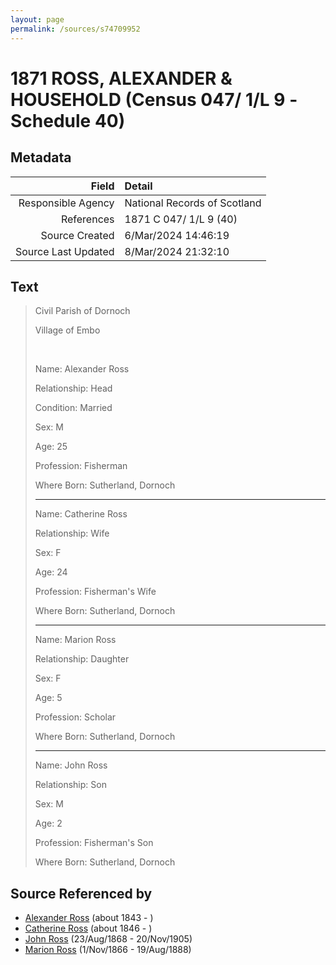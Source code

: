 ```yaml
---
layout: page
permalink: /sources/s74709952
---
```


# 1871 ROSS, ALEXANDER & HOUSEHOLD (Census 047/ 1/L 9 -Schedule 40)

## Metadata
Field | Detail
---:|:---
Responsible Agency | National Records of Scotland
References | 1871 C 047/ 1/L 9 (40)
Source Created | 6/Mar/2024 14:46:19
Source Last Updated | 8/Mar/2024 21:32:10

## Text

> Civil Parish of Dornoch
>
> Village of Embo
>
> <br/>
>
> Name: Alexander Ross
>
> Relationship: Head
>
> Condition: Married
>
> Sex: M
>
> Age: 25
>
> Profession: Fisherman
>
> Where Born: Sutherland, Dornoch
>
> ---
>
> Name: Catherine Ross
>
> Relationship: Wife
>
> Sex: F
>
> Age: 24
>
> Profession: Fisherman's Wife
>
> Where Born: Sutherland, Dornoch
>
> ---
>
> Name: Marion Ross
>
> Relationship: Daughter
>
> Sex: F
>
> Age: 5
>
> Profession: Scholar
>
> Where Born: Sutherland, Dornoch
>
> ---
>
> Name: John Ross
>
> Relationship: Son
>
> Sex: M
>
> Age: 2
>
> Profession: Fisherman's Son
>
> Where Born: Sutherland, Dornoch
>

## Source Referenced by

* [Alexander Ross](../people/@17311533@-alexander-ross-b1843-d.md) (about 1843 - )
* [Catherine Ross](../people/@98280413@-catherine-ross-b1846-d.md) (about 1846 - )
* [John Ross](../people/@16505504@-john-ross-b1868-8-23-d1905-11-20.md) (23/Aug/1868 - 20/Nov/1905)
* [Marion Ross](../people/@75416110@-marion-ross-b1866-11-1-d1888-8-19.md) (1/Nov/1866 - 19/Aug/1888)
